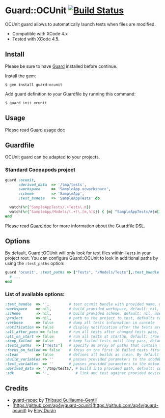 # Guard::OCUnit [![Build Status](https://secure.travis-ci.org/ap4y/guard-ocunit.png?branch=master)](http://travis-ci.org/ap4y/guard-ocunit)

OCUnit guard allows to automatically launch tests when files are modified.

* Compatible with XCode 4.x
* Tested with XCode 4.5.

## Install

Please be sure to have [Guard](https://github.com/guard/guard) installed before continue.

Install the gem:

```
$ gem install guard-ocunit
```

Add guard definition to your Guardfile by running this command:

```
$ guard init ocunit
```

## Usage

Please read [Guard usage doc](https://github.com/guard/guard#readme)

## Guardfile

OCUnit guard can be adapted to your projects.

### Standard Cocoapods project

``` ruby
guard :ocunit,
      :derived_data  => '/tmp/tests',
      :workspace     => 'SampleApp.xcworkspace',
      :scheme        => 'SampleApp',
      :test_bundle   => 'SampleAppTests' do

  watch(%r{^SampleAppTests/.+Tests\.m})
  watch(%r{^SampleApp/Models/(.+)\.[m,h]$}) { |m| "SampleAppTests/#{m[1]}Tests.m" }
end
```

Please read [Guard doc](https://github.com/guard/guard#readme) for more information about the Guardfile DSL.

## Options

By default, Guard::OCUnit will only look for test files within `Tests` in your project root. You can configure Guard::OCUnit to look in additional paths by using the `:test_paths` option:

``` ruby
guard 'ocunit', :test_paths => ["Tests", "/Models/Tests"],:test_bundle => 'SampleAppTests' do
  # ...
end
```

### List of available options:

``` ruby
:test_bundle  => '',         # test ocunit bundle with provided name, mandatory parameter
:workspace    => nil,        # build provided workspace, default: nil, use with :scheme
:scheme       => nil,        # build provided scheme, default: nil, use with :workspace
:project      => nil,        # path to the project to test, defaults to current folder
:verbose      => false       # dump all tests information in console
:notification => false       # display notification after the tests are done running, default: true
:all_after_pass => false     # run all tests after changed tests pass, default: true
:all_on_start => false       # run all tests at startup, default: true
:keep_failed  => false       # keep failed tests until they pass, default: true
:tests_paths  => ["Tests"]   # specify an array of paths that contain test files
:focus_on_failed => false    # focus on the first 10 failed tests first, rerun till they pass
:clean        => false       # defines all builds as clean. By default run all command doing clean build
:build_variables => ''       # passes provided parameters to the xcodebuild
:test_variables  => ''       # passes provided parameters to the octool
:derived_data => ''/tmp/tests/, # build into provided path, default: current folder
:sdk          => '',            # link and test against provided device sdk, default: 'iphonesimulator'
```

## Credits

* [guard-rspec](https://github.com/guard/guard-rspec) by [Thibaud Guillaume-Gentil](https://github.com/thibaudgg)
* [https://github.com/ap4y/guard-ocunit](https://github.com/ap4y/guard-ocunit) by
[Eloy Durán](https://github.com/alloy)
